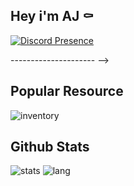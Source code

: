 ## Hey i'm AJ ⚰️

[![Discord Presence](https://lanyard.cnrad.dev/api/542483477640249354)](https://discord.com/users/542483477640249354)

--------------------- -->
## Popular Resource
![inventory](https://github-readme-stats.vercel.app/api/pin/?username=ihyajb&repo=aj-veh-package&theme=dracula)
<!-- ![casino](https://github-readme-stats.vercel.app/api/pin/?username=ihyajb&repo=qb-casinoheist&theme=dracula) -->

## Github Stats
![stats](https://github-readme-stats.vercel.app/api?username=ihyajb&count_private=true&show_icons=true&theme=dracula&layout=compact&hide_title=true&hide_rank=false)
![lang](https://github-readme-stats.vercel.app/api/top-langs/?username=ihyajb&layout=compact&theme=dracula)
